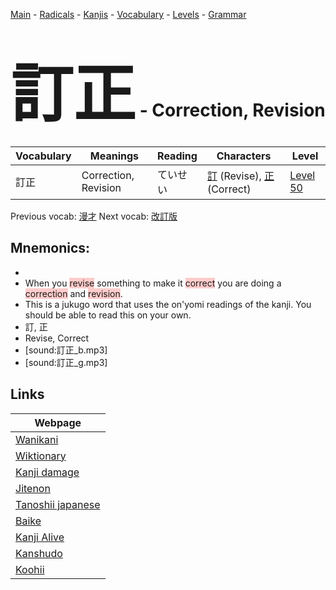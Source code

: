 <style> bigfont {font-size: 100px}</style>
[Main](../README.md) -
[Radicals](../radicals.md) -
[Kanjis](../kanjis.md) -
[Vocabulary](../vocabulary.md) -
[Levels](../levels.md) -
[Grammar](../grammar.md)
# <bigfont> 訂正</bigfont> - Correction, Revision 

| Vocabulary | Meanings | Reading | Characters | Level |
| --- | --- | --- | --- | --- |
| 訂正 | Correction, Revision | ていせい |  [訂](../kanjis/訂.md) (Revise), [正](../kanjis/正.md) (Correct) | [Level 50](../levels/wk_level50.md) |

Previous vocab: [漫才](漫才.md) Next vocab: [改訂版](改訂版.md) 

## Mnemonics:

* 
* When you <span style="background-color:#ffcccb"> revise</span> something to make it <span style="background-color:#ffcccb"> correct</span> you are doing a <span style="background-color:#ffcccb"> correction</span> and <span style="background-color:#ffcccb"> revision</span>.
* This is a jukugo word that uses the on'yomi readings of the kanji. You should be able to read this on your own.
* 訂, 正
* Revise, Correct
* [sound:訂正_b.mp3]
* [sound:訂正_g.mp3]


## Links 

| Webpage |
| --- |
| [Wanikani          ](https://www.wanikani.com/kanji/訂正) |
| [Wiktionary        ](https://en.wiktionary.org/wiki/訂正) |
| [Kanji damage      ](http://www.kanjidamage.com/kanji/search?utf8=✓&q=訂正) |
| [Jitenon           ](https://jitenon.com/kanji/訂正) |
| [Tanoshii japanese ](https://www.tanoshiijapanese.com/dictionary/kanji.cfm?k=訂正) |
| [Baike             ](https://baike.baidu.com/item/訂正) |
| [Kanji Alive       ](https://app.kanjialive.com/訂正) |
| [Kanshudo          ](https://www.kanshudo.com/searchmn?q=訂正) |
| [Koohii            ](https://kanji.koohii.com/study/kanji/訂正) |
